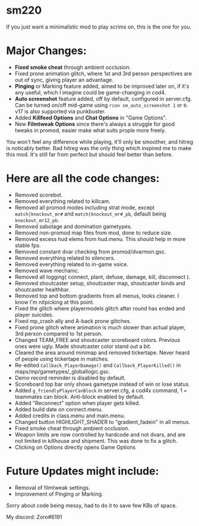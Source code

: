 # sm220
If you just want a minimalistic mod to play scrims on, this is the one for you.

# Major Changes:
- **Fixed smoke cheat** through ambient occlusion.
- Fixed prone animation glitch, where 1st and 3rd person perspectives are out of sync, giving player an advantage.
- **Pinging** or Marking feature added, aimed to be improved later on, if it's any useful, which I imagine could be game-changing in cod4.
- **Auto screenshot** feature added, off by default, configured in server.cfg. Can be turned on/off mid-game using `rcon sm_auto_screenshot 1` or `0`. v17 is also supported via punkbuster.
- Added **Killfeed Options** and **Chat Options** in "Game Options".
- New **Filmtweak Options** since there's always a struggle for good tweaks in promod, easier make what suits prople more freely.

You won't feel any difference while playing, it'll only be smoother, and hitreg is noticably better.
Bad hitreg was the only thing which inspired me to make this mod.
It's still far from perfect but should feel better than before.

# Here are all the code changes:

- Removed scorebot.
- Removed everything related to killcam.
- Removed all promod modes including strat mode, except `match|knockout_mr#` and `match|knockout_mr#_pb`, default being `knockout_mr12_pb`.
- Removed sabotage and domination gametypes.
- Removed non-promod map files from mod, done to reduce size.
- Removed excess hud elems from hud.menu. This should help in more stable fps.
- Removed constant dvar checking from promod/dvarmon.gsc.
- Removed everything related to silencers.
- Removed everything related to in-game voice.
- Removed wave mechanic.
- Removed all logging( connect, plant, defuse, damage, kill, disconnect ).
- Removed shoutcaster setup, shoutcaster map, shoutcaster binds and shoutcaster healthbar.
- Removed top and bottom gradients from all menus, looks cleaner. I know I'm nitpicking at this point.
- Fixed the glitch where playermodels glitch after round has ended and player suicides.
- Fixed mp_crash ally and A-back prone glitches.
- Fixed prone glitch where animation is much slower than actual player, 3rd person compared to 1st person.
- Changed TEAM_FREE and shoutcaster scoreboard colors. Previous ones were ugly. Made shoutcaster color stand out a bit.
- Cleared the area around minimap and removed tickertape. Never heard of people using tickertape in matches.
- Re-edited `Callback_PlayerDamage()` and `Callback_PlayerKilled()` in maps/mp/gametypes/_globallogic.gsc.
- Demo record reminder is disabled by default.
- Scoreboard top bar only shows gametype instead of win or lose status.
- Added `g_friendlyPlayerCanBlock` in server.cfg, a cod4x command, 1 = teammates can block. Anti-block enabled by default.
- Added "Reconnect" option when player gets killed.
- Added build date on connect.menu.
- Added credits in class.menu and main.menu.
- Changed button HIGHLIGHT_SHADER to "gradient_fadein" in all menus.
- Fixed smoke cheat through ambient occlusion.
- Weapon limits are now controlled by hardcode and not dvars, and are not limited in killhouse and shipment. This was done to fix a glitch.
- Clicking on Options directly opens Game Options

# Future Updates might include:

- Removal of filmtweak settings.
- Improvement of Pinging or Marking.

Sorry about code being messy, had to do it to save few KBs of space.

My discord: Zoro#6191